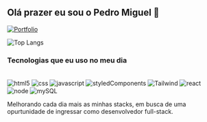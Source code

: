 ## Olá prazer eu sou o Pedro Miguel 👋

[![Portfolio](https://img.shields.io/badge/Vercel-000000?style=for-the-badge&logo=vercel&logoColor=white)](https://pedro-miguel.vercel.app/)


![Top Langs](https://github-readme-stats.vercel.app/api/top-langs/?username=pedrinhostay&layout=compact)

### Tecnologias que eu uso no meu dia

<div style="display: inline-block"><br/>
<img align="center" alt="html5" src="https://img.shields.io/badge/HTML5-E34F26?style=for-the-badge&logo=html5&logoColor=white">
<img align="center" alt="css" src="https://img.shields.io/badge/CSS3-1572B6?style=for-the-badge&logo=css3&logoColor=white">
<img align="center" alt="javascript" src="https://img.shields.io/badge/JavaScript-F7DF1E?style=for-the-badge&logo=javascript&logoColor=black">
<img align="center" alt="styledComponents" src="https://img.shields.io/badge/styled--components-DB7093?style=for-the-badge&logo=styled-components&logoColor=white">
<img align="center" alt="Tailwind" src="https://img.shields.io/badge/Tailwind_CSS-38B2AC?style=for-the-badge&logo=tailwind-css&logoColor=white">
<img align="center" alt="react" src="https://img.shields.io/badge/React-20232A?style=for-the-badge&logo=react&logoColor=61DAFB">
<img align="center" alt="node" src="https://img.shields.io/badge/Node.js-43853D?style=for-the-badge&logo=node.js&logoColor=white">
<img align="center" alt="mySQL" src="https://img.shields.io/badge/MySQL-00000F?style=for-the-badge&logo=mysql&logoColor=white">


</div><br/>

Melhorando cada dia mais as minhas stacks, em busca de uma opurtunidade de ingressar como desenvolvedor full-stack.
